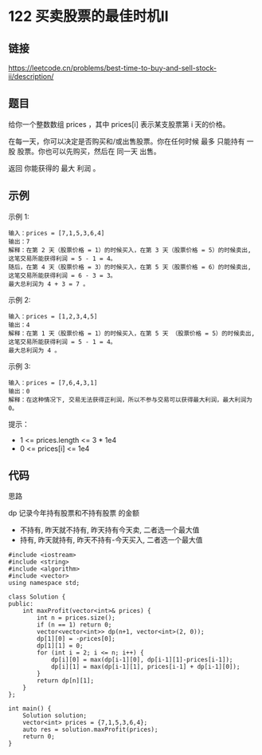 # 122 买卖股票的最佳时机Ⅱ
## 链接
https://leetcode.cn/problems/best-time-to-buy-and-sell-stock-ii/description/

## 题目 
给你一个整数数组 prices ，其中 prices[i] 表示某支股票第 i 天的价格。

在每一天，你可以决定是否购买和/或出售股票。你在任何时候 最多 只能持有 一股 股票。你也可以先购买，然后在 同一天 出售。

返回 你能获得的 最大 利润 。

## 示例
示例 1:
```
输入：prices = [7,1,5,3,6,4]
输出：7
解释：在第 2 天（股票价格 = 1）的时候买入，在第 3 天（股票价格 = 5）的时候卖出, 这笔交易所能获得利润 = 5 - 1 = 4。
随后，在第 4 天（股票价格 = 3）的时候买入，在第 5 天（股票价格 = 6）的时候卖出, 这笔交易所能获得利润 = 6 - 3 = 3。
最大总利润为 4 + 3 = 7 。
```
示例 2:
```
输入：prices = [1,2,3,4,5]
输出：4
解释：在第 1 天（股票价格 = 1）的时候买入，在第 5 天 （股票价格 = 5）的时候卖出, 这笔交易所能获得利润 = 5 - 1 = 4。
最大总利润为 4 。
```
示例 3:
```
输入：prices = [7,6,4,3,1]
输出：0
解释：在这种情况下, 交易无法获得正利润，所以不参与交易可以获得最大利润，最大利润为 0。
```

提示：

- 1 <= prices.length <= 3 * 1e4
- 0 <= prices[i] <= 1e4

## 代码
思路

dp 记录今年持有股票和不持有股票 的金额
- 不持有, 昨天就不持有, 昨天持有今天卖, 二者选一个最大值
- 持有, 昨天就持有, 昨天不持有-今天买入, 二者选一个最大值

```
#include <iostream>
#include <string>
#include <algorithm>
#include <vector>
using namespace std;

class Solution {
public:
    int maxProfit(vector<int>& prices) {
		int n = prices.size();
		if (n == 1) return 0;
		vector<vector<int>> dp(n+1, vector<int>(2, 0));
		dp[1][0] = -prices[0];
		dp[1][1] = 0;
		for (int i = 2; i <= n; i++) {
			dp[i][0] = max(dp[i-1][0], dp[i-1][1]-prices[i-1]);
			dp[i][1] = max(dp[i-1][1], prices[i-1] + dp[i-1][0]);
		}
		return dp[n][1];
    }
};

int main() {
	Solution solution;
	vector<int> prices = {7,1,5,3,6,4};
	auto res = solution.maxProfit(prices);
	return 0;
}
```